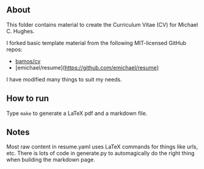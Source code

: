 About
-----
This folder contains material to create the Curriculum Vitae (CV) for Michael C. Hughes.

I forked basic template material from the following MIT-licensed GitHub repos:
* [bamos/cv](https://github.com/bamos/cv)
* [emichael/resume](https://github.com/emichael/resume}

I have modified many things to suit my needs.

How to run
----------
Type `make` to generate a LaTeX pdf and a markdown file.  

Notes
-----
Most raw content in resume.yaml uses LaTeX commands for things like urls, etc. 
There is lots of code in generate.py to automagically do the right thing when building the markdown page. 


